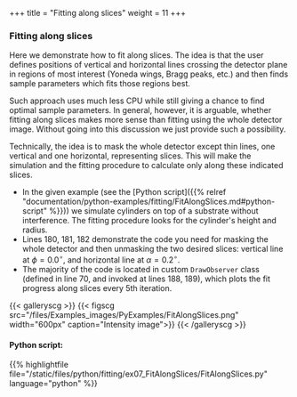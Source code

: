 +++
title = "Fitting along slices"
weight = 11
+++

### Fitting along slices

Here we demonstrate how to fit along slices. The idea is that the user defines positions of vertical and horizontal lines crossing the detector plane in regions of most interest (Yoneda wings, Bragg peaks, etc.) and then finds sample parameters which fits those regions best.

Such approach uses much less CPU while still giving a chance to find optimal sample parameters. In general, however, it is arguable, whether fitting along slices makes more sense than fitting using the whole detector image. Without going into this discussion we just provide such a possibility.

Technically, the idea is to mask the whole detector except thin lines, one vertical and one horizontal, representing slices. This will make the simulation and the fitting procedure to calculate only along these indicated slices.

* In the given example (see the [Python script]({{% relref "documentation/python-examples/fitting/FitAlongSlices.md#python-script" %}})) we simulate cylinders on top of a substrate without interference. The fitting procedure looks for the cylinder's height and radius.
* Lines 180, 181, 182 demonstrate the code you need for masking the whole detector and then unmasking the two desired slices: vertical line at $\phi=0.0^{\circ}$, and horizontal line at $\alpha=0.2^{\circ}$.
* The majority of the code is located in custom `DrawObserver` class (defined in line 70, and invoked at lines 188, 189), which plots the fit progress along slices every 5th iteration.

{{< galleryscg >}}
{{< figscg src="/files/Examples_images/PyExamples/FitAlongSlices.png" width="600px" caption="Intensity image">}}
{{< /galleryscg >}}

#### Python script:
{{% highlightfile file="/static/files/python/fitting/ex07_FitAlongSlices/FitAlongSlices.py" language="python" %}}